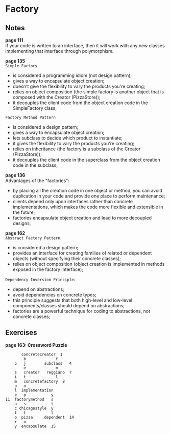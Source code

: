 # Factory

## Notes
__page 111__  
If your code is written to an interface, then it will work with any new classes implementing that interface through polymorphism.  

__page 135__  
`Simple Factory`  
- is considered a programming idiom (not design pattern);  
- gives a way to encapsulate object creation;  
- doesn't give the flexibility to vary the products you're creating;  
- relies on object composition (the simple factory is another object that is composed with the Creator (PizzaStore));  
- it decouples the client code from the object creation code in the SimpleFactory class;  

`Factory Method Pattern`  
- is considered a design pattern;  
- gives a way to encapsulate object creation;  
- lets subclass to decide which product to instantiate;  
- it gives the flexibility to vary the products you're creating;  
- relies on inheritance (the factory is a subclass of the Creator (PizzaStore));  
- it decouples the client code in the superclass from the object creation code in the subclass;  

__page 136__  
Advantages of the "factories":  
- by placing all the creation code in one object or method, you can avoid duplication in your code and provide one place to perform maintenance;  
- clients depend only upon interfaces rather than concrete implementations, which makes the code more flexible and extensible in the future;  
- factories encapsulate object creation and lead to more decoupled designs;

__page 162__  
`Abstract Factory Pattern`  
- is considered a design pattern;
- provides an interface for creating families of related or dependent objects (without specifying their concrete classes);
- relies on object composition (object creation is implemented in methods exposed in the factory interface);

`Dependency Inversion Principle`:  
- depend on abstractions;  
- avoid dependencies on concrete types;  
- this principle suggests that both high-level and low-level components/classes should depend on abstractions;  
- factories are a powerful technique for coding to abstractions, not concrete classes;  


## Exercises
__page 163: Crossword Puzzle__  
```
       concretecreator  1
        b             f
    5   j        subclass   4
        e             m
    s   creator   reggiano  7
    i   t             l
    m   concretefactory  8
    p   o              
    l  implementation
    e   p           y
11  factorymethod   s
    a   s           t
    c chicagostyle  y
    t   t           l
    o  pizza     dependent  14
    r   o
    y  encapsulate  15
```